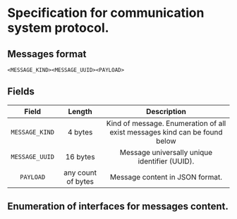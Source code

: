 # Specification for communication system protocol.

## Messages format

```
<MESSAGE_KIND><MESSAGE_UUID><PAYLOAD>
```

## Fields

Field          | Length             | Description                                   |
:-------------:|:------------------:|:---------------------------------------------:|
`MESSAGE_KIND` | 4 bytes            | Kind of message. Enumeration of all exist messages kind can be found below |
`MESSAGE_UUID` | 16 bytes           | Message universally unique identifier (UUID). |
`PAYLOAD`      | any count of bytes | Message content in JSON format.               |

## Enumeration of interfaces for messages content.
